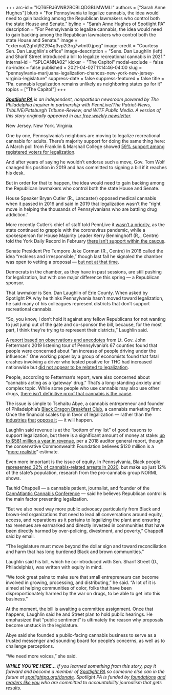 +++
arc-id = "IQT6ERJ6VNB2BCBLQDGBLMWMLI"
authors = ["Sarah Anne Hughes"]
blurb = "For Pennsylvania to legalize cannabis, the idea would need to gain backing among the Republican lawmakers who control both the state House and Senate."
byline = "Sarah Anne Hughes of Spotlight PA"
description = "For Pennsylvania to legalize cannabis, the idea would need to gain backing among the Republican lawmakers who control both the state House and Senate."
image = "external/2gfxtj92294g3vp2t3rg7wtmt0.jpeg"
image-credit = "Courtesy Sen. Dan Laughlin's office"
image-description = "Sens. Dan Laughlin (left) and Sharif Street introduced a bill to legalize recreational cannabis in 2021."
internal-id = "SPLCANNA02"
kicker = "The Capitol"
modal-exclude = false
no-index = false
published = 2021-04-02T11:14:46-04:00
slug = "pennsylvania-marijuana-legalization-chances-new-york-new-jersey-virginia-legislature"
suppress-date = false
suppress-featured = false
title = "Pa. cannabis legalization remains unlikely as neighboring states go for it"
topics = ["The Capitol"]
+++

<a href="https://www.spotlightpa.org/"><i><b>Spotlight PA</b></i></a><i> is an independent, nonpartisan newsroom powered by The Philadelphia Inquirer in partnership with PennLive/The Patriot-News, TribLIVE/Pittsburgh Tribune-Review, and WITF Public Media. A version of this story originally appeared in </i><a href="https://www.spotlightpa.org/newsletters"><i>our free weekly newsletter</i></a><i>.</i>

New Jersey. New York. Virginia.

One by one, Pennsylvania’s neighbors are moving to legalize recreational cannabis for adults. There’s majority support for doing the same thing here: A March poll from Franklin &amp; Marshall College showed <a href="https://www.fandm.edu/uploads/files/200017560246277019-fmmarch2021-topline.pdf">59% support among registered voters for legalization</a>.

And after years of saying he wouldn’t endorse such a move, Gov. Tom Wolf changed his position in 2019 and has committed to signing a bill if it reaches his desk.

But in order for that to happen, the idea would need to gain backing among the Republican lawmakers who control both the state House and Senate.

<script src="https://www.spotlightpa.org/embed.js" async></script><div data-spl-embed-version="1" data-spl-src="https://www.spotlightpa.org/embeds/newsletter/"></div>

House Speaker Bryan Cutler (R., Lancaster) opposed medical cannabis when it passed in 2016 and said in 2019 that legalization wasn’t the “right move in helping the thousands of Pennsylvanians who are battling drug addiction.”

More recently Cutler’s chief of staff told PennLive it <a href="https://www.pennlive.com/politics/2020/08/wolf-calls-for-legalizing-marijuana-for-adult-recreational-use-in-pa-but-top-gop-lawmakers-say-its-a-pipe-dream.html">wasn’t a priority</a>, as the state continued to grapple with the coronavirus pandemic, while a spokesperson for House Majority Leader Kerry Benninghoff (R,., Centre) told the York Daily Record in February <a href="https://www.ydr.com/story/news/2021/02/25/marijuana-has-been-legalized-many-states-why-pa-hasnt-joined-them/4513018001/">there isn’t support within the caucus</a>.

Senate President Pro Tempore Jake Corman (R., Centre) in 2018 called the idea “reckless and irresponsible,” though last fall he signaled the chamber was open to vetting a proposal — <a href="https://web.archive.org/web/20221022211703/https://www.senatorcorman.com/2020/09/03/corman-says-movement-on-legalizing-marijuana-should-not-be-expected-this-fall/">but not at that time</a>.

Democrats in the chamber, as they have in past sessions, are still pushing for legalization, but with one major difference this spring — a Republican sponsor.

That lawmaker is Sen. Dan Laughlin of Erie County. When asked by Spotlight PA why he thinks Pennsylvania hasn’t moved toward legalization, he said many of his colleagues represent districts that don’t support recreational cannabis.

“So, you know, I don’t hold it against any fellow Republicans for not wanting to just jump out of the gate and co-sponsor the bill, because, for the most part, I think they’re trying to represent their districts,” Laughlin said.

A <a href="https://web.archive.org/web/20230117124337/https://www.governor.pa.gov/wp-content/uploads/2019/09/20190925_Pennsylvania_Report_on_Adult_Use_Recreational_Marijuana-.pdf">report based on observations and anecdotes</a> from Lt. Gov. John Fetterman’s 2019 listening tour of Pennsylvania’s 67 counties found that people were concerned about “an increase of people driving under the influence.” One working paper by a group of economists found that fatal crashes involving a driver who tested positive for THC had increased nationwide but <a href="https://www.nber.org/papers/w24417">did not appear to be related to legalization</a>.

People, according to Fetterman’s report, were also concerned about “cannabis acting as a ‘gateway’ drug.” That’s a long-standing anxiety and complex topic. While some people who use cannabis may also use other drugs, <a href="https://www.factcheck.org/2015/04/is-marijuana-really-a-gateway-drug/" target="_blank">there isn’t definitive proof that cannabis is the cause</a>.

The issue is simple to Tsehaitu Abye, a cannabis entrepreneur and founder of Philadelphia’s <a href="https://web.archive.org/web/20210508181910/https://www.blackdragonbreakfast.com/">Black Dragon Breakfast Club</a>, a cannabis marketing firm: Once the financial scales tip in favor of legalization — rather than the <a href="https://www.washingtonpost.com/news/wonk/wp/2016/09/09/a-maker-of-deadly-painkillers-is-bankrolling-the-opposition-to-legal-marijuana-in-arizona/?utm_campaign=buffer&amp;utm_content=buffer98ef7&amp;utm_medium=social&amp;utm_source=twitter.com">industries</a> <a href="https://theintercept.com/2016/09/14/beer-pot-ballot/">that</a> <a href="https://www.theguardian.com/sustainable-business/2016/oct/22/recreational-marijuana-legalization-big-business">oppose it</a> — it will happen.

Laughlin said revenue is at the “bottom of my list” of good reasons to support legalization, but there is a significant amount of money at stake: <a href="https://www.paauditor.gov/press-releases/auditor-general-depasquale-says-state-could-reap-581-million-annually-by-regulating-taxing-marijuana">up to $581 million a year in revenue</a>, per a 2018 auditor general report, though the conservative Commonwealth Foundation believes $120 million is a “<a href="https://www.commonwealthfoundation.org/policyblog/detail/how-to-balance-the-budget-revenue-options">more realistic</a>” estimate.

Even more important is the issue of equity. In Pennsylvania, Black people <a href="https://norml.org/blog/2021/03/18/pennsylvania-police-arrested-20200-adults-for-marijuana-possession-during-pandemic/">represented 32% of cannabis-related arrests in 2020</a>, but make up just 12% of the state’s population, research from the pro-cannabis group NORML shows.

Tauhid Chappell — a cannabis patient, journalist, and founder of the <a href="https://web.archive.org/20210402230534/https://www.cannatlantic.co/">CannAtlantic Cannabis Conference</a> — said he believes Republican control is the main factor preventing legalization.

“But we also need way more public advocacy particularly from Black and brown-led organizations that need to lead all conversations around equity, access, and reparations as it pertains to legalizing the plant and ensuring tax revenues are earmarked and directly invested in communities that have been directly harmed by over-policing, divestment, and poverty,” Chappell said by email.

<script src="https://www.spotlightpa.org/embed.js" async></script><div data-spl-embed-version="1" data-spl-src="https://www.spotlightpa.org/embeds/donate/?teaser_text=If%20you%20learned%20something%20from%20this%20report%2C%20pay%20it%20forward%20and%20become%20a%20member%20of%20Spotlight%20PA%20so%20someone%20else%20can%20in%20the%20future.&cta_text=CLICK%20TO%20CONTRIBUTE&eyebrow_text=WHILE%20YOU'RE%20HERE..."></div>


“The legislature must move beyond the dollar sign and toward reconciliation and harm that has long burdened Black and brown communities.”

Laughlin said his bill, which he co-introduced with Sen. Sharif Street (D., Philadelphia), was written with equity in mind.

“We took great pains to make sure that small entrepreneurs can become involved in growing, processing, and distributing,” he said. “A lot of it is aimed at helping communities of color, folks that have been disproportionately harmed by the war on drugs, to be able to get into this business.”

At the moment, the bill is awaiting a committee assignment. Once that happens, Laughlin said he and Street plan to hold public hearings. He emphasized that “public sentiment” is ultimately the reason why proposals become unstuck in the legislature.

Abye said she founded a public-facing cannabis business to serve as a trusted messenger and sounding board for people’s concerns, as well as to challenge perceptions. 

“We need more voices,” she said.

<i><b>WHILE YOU’RE HERE...</b></i><i> If you learned something from this story, pay it forward and become a member of </i><a href="https://www.spotlightpa.org/"><i>Spotlight PA</i></a><i> so someone else can in the future at </i><a href="https://www.spotlightpa.org/donate"><i>spotlightpa.org/donate</i></a><i>. Spotlight PA is funded by</i><a href="https://www.spotlightpa.org/support"><i> foundations</i></a><i> </i><a href="https://www.spotlightpa.org/support"><i>and readers like you</i></a><i> who are committed to accountability journalism that gets results.</i>
